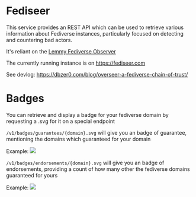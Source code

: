 # Fediseer

This service provides an REST API which can be used to retrieve various information about Fediverse instances, particularly focused on detecting and countering bad actors.

It's reliant on the [Lemmy Fediverse Observer](https://lemmy.fediverse.observer/)

The currently running instance is on https://fediseer.com

See devlog: https://dbzer0.com/blog/overseer-a-fediverse-chain-of-trust/

# Badges

You can retrieve and display a badge for your fediverse domain by requesting a .svg for it on a special endpoint

`/v1/badges/guarantees/{domain}.svg` will give you an badge of guarantee, mentioning the domains which guaranteed for your domain

Example:
![](http://fediseer.com/api/v1/badges/guarantees/fediseer.com.svg)

`/v1/badges/endorsements/{domain}.svg` will give you an badge of endorsements, providing a count of how many other the fediverse domains guaranteed for yours

Example:
![](http://fediseer.com/api/v1/badges/endorsements/fediseer.com.svg)
